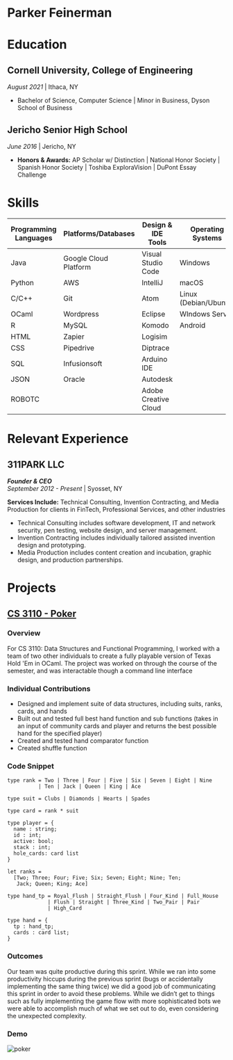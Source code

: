 # Parker Feinerman

# Education

## Cornell University, College of Engineering
_August 2021_  \| Ithaca, NY
- Bachelor of Science, Computer Science \| Minor in Business, Dyson School of Business
  
## Jericho Senior High School
_June 2016_ \| Jericho, NY  
- **Honors & Awards:** AP Scholar w/ Distinction \| National Honor Society \| Spanish Honor Society \| Toshiba ExploraVision \| DuPont Essay Challenge

# Skills

Programming Languages | Platforms/Databases | Design & IDE Tools | Operating Systems
---- | ---- | ---- | ----
Java | Google Cloud Platform | Visual Studio Code | Windows
Python | AWS | IntelliJ | macOS
C/C++ | Git | Atom | Linux (Debian/Ubuntu)
OCaml | Wordpress | Eclipse | WIndows Server
R | MySQL | Komodo | Android
HTML | Zapier | Logisim
CSS | Pipedrive | Diptrace
SQL | Infusionsoft | Arduino IDE
JSON | Oracle | Autodesk
ROBOTC | | Adobe Creative Cloud

# Relevant Experience

## 311PARK LLC
_**Founder & CEO**_  
_September 2012 - Present_ \| Syosset, NY  
  
**Services Include:** Technical Consulting, Invention Contracting, and Media Production for clients in FinTech, Professional Services, and other industries  
- Technical Consulting includes software development, IT and network security, pen testing, website design, and server management.
- Invention Contracting includes individually tailored assisted invention design and prototyping.
- Media Production includes content creation and incubation, graphic design, and production partnerships.


# Projects

## [CS 3110 - Poker](https://github.com/Pfeinerman311/cs3110-poker)

### Overview

For CS 3110: Data Structures and Functional Programming, I worked with a team of two other individuals to create a fully playable version of Texas Hold 'Em in OCaml. The project was worked on through the course of the semester, and was interactable though a command line interface 

### Individual Contributions

- Designed and implement suite of data structures, including suits, ranks, cards, and hands
- Built out and tested full best hand function and sub functions (takes in an input of community cards and player and returns the best possible hand for the specified player)
- Created and tested hand comparator function
- Created shuffle function


### Code Snippet
```
type rank = Two | Three | Four | Five | Six | Seven | Eight | Nine
          | Ten | Jack | Queen | King | Ace

type suit = Clubs | Diamonds | Hearts | Spades

type card = rank * suit

type player = {
  name : string;
  id : int;
  active: bool;
  stack : int;
  hole_cards: card list
}

let ranks =
  [Two; Three; Four; Five; Six; Seven; Eight; Nine; Ten; 
   Jack; Queen; King; Ace]

type hand_tp = Royal_Flush | Straight_Flush | Four_Kind | Full_House
             | Flush | Straight | Three_Kind | Two_Pair | Pair
             | High_Card

type hand = {
  tp : hand_tp;
  cards : card list;
}
```
### Outcomes

Our team was quite productive during this sprint. While we ran into some productivity hiccups during the previous sprint  (bugs or accidentally implementing the same thing twice) we did a good job of communicating this sprint in order to avoid these problems. While we didn’t get to things such as fully implementing the game flow with more sophisticated bots we were able to accomplish much of what we set out to do, even considering the unexpected complexity.

### Demo

![poker](https://user-images.githubusercontent.com/22283357/128093580-75dde6c6-db0d-499f-aabf-b65d6e293b96.gif)
